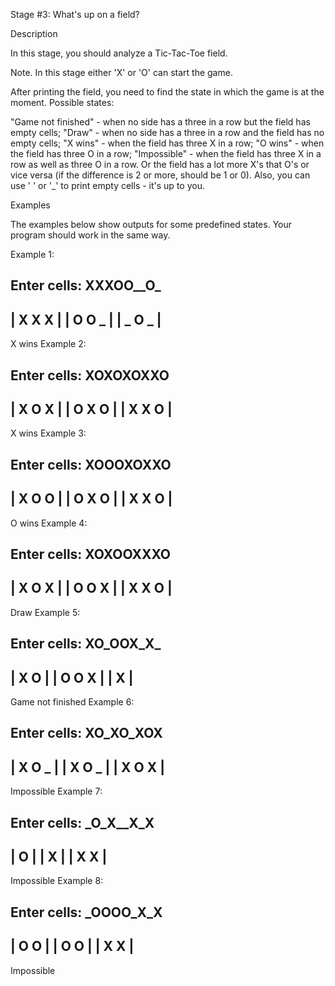 Stage #3: What's up on a field?

Description

In this stage, you should analyze a Tic-Tac-Toe field. 

Note. In this stage either 'X' or 'O' can start the game.

After printing the field, you need to find the state in which the game is at the moment. Possible states:

"Game not finished" - when no side has a three in a row but the field has empty cells;
"Draw" - when no side has a three in a row and the field has no empty cells;
"X wins" - when the field has three X in a row;
"O wins" - when the field has three O in a row;
"Impossible" - when the field has three X in a row as well as three O in a row. Or the field has a lot more X's that O's or vice versa (if the difference is 2 or more, should be 1 or 0).
Also, you can use ' ' or '_' to print empty cells - it's up to you.

Examples

The examples below show outputs for some predefined states. Your program should work in the same way.

Example 1:

Enter cells: XXXOO__O_
---------
| X X X |
| O O _ |
| _ O _ |
---------
X wins
Example 2:

Enter cells: XOXOXOXXO
---------
| X O X |
| O X O |
| X X O |
---------
X wins
Example 3:

Enter cells: XOOOXOXXO
---------
| X O O |
| O X O |
| X X O |
---------
O wins
Example 4:

Enter cells: XOXOOXXXO
---------
| X O X |
| O O X |
| X X O |
---------
Draw
Example 5:

Enter cells: XO_OOX_X_
---------
| X O   |
| O O X |
|   X   |
---------
Game not finished
Example 6:

Enter cells: XO_XO_XOX
---------
| X O _ |
| X O _ |
| X O X |
---------
Impossible
Example 7:

Enter cells: _O_X__X_X
---------
|   O   |
| X     |
| X   X |
---------
Impossible
Example 8:

Enter cells: _OOOO_X_X
---------
|   O O |
| O O   |
| X   X |
---------
Impossible